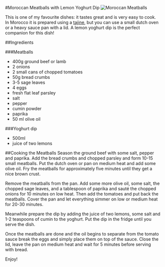 #Moroccan Meatballs with Lemon Yoghurt Dip
![](http://farm6.staticflickr.com/5444/8922757272_605555d403_c.jpg "Moroccan Meatballs")

This is one of my favourite dishes: it tastes great and is very easy to cook. In Morocco it is prepared using a [tajine]("http://en.wikipedia.org/wiki/Tajine"), but you can use a small dutch oven or a heavy sauce pan with a lid. A lemon yoghurt dip is the perfect companion for this dish!

##Ingredients

###Meatballs
- 400g ground beef or lamb
- 2 onions
- 2 small cans of chopped tomatoes
- 50g bread crumbs
- 3-5 sage leaves
- 4 eggs
- fresh flat leaf parsley
- salt
- pepper
- cumin powder
- paprika
- 50 ml olive oil

###Yoghurt dip
- 500ml 
- juice of two lemons

##Cooking the Meatballs
Season the ground beef with some salt, pepper and paprika. Add the bread crumbs and chopped parsley and form 10-15 small meatballs. Put the dutch oven or pan on medium heat and add some olive oil. Fry the meatballs for approximately five minutes until they get a nice brown crust.

Remove the meatballs from the pan. Add some more olive oil, some salt, the chopped sage leaves, and a tablespoon of paprika and sauté the  chopped onions for 10 minutes on low heat. Then add the tomatoes and put back the meatballs. Cover the pan and let everything simmer on low or medium heat for 20-30 minutes.

Meanwhile prepare the dip by adding the juice of two lemons, some salt and 1-2 teaspoons of cumin to the yoghurt. Put the dip in the fridge until you serve the dish.

Once the meatballs are done and the oil begins to separate from the tomato sauce break the eggs and simply place them on top of the sauce. Close the lid, leave the pan on medium heat and wait for 5 minutes before serving with bread.

Enjoy!